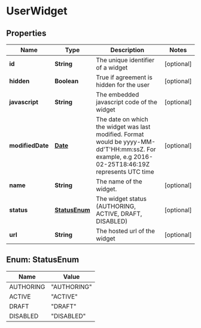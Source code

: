 
# UserWidget

## Properties
Name | Type | Description | Notes
------------ | ------------- | ------------- | -------------
**id** | **String** | The unique identifier of a widget |  [optional]
**hidden** | **Boolean** | True if agreement is hidden for the user |  [optional]
**javascript** | **String** | The embedded javascript code of the widget |  [optional]
**modifiedDate** | [**Date**](Date.md) | The date on which the widget was last modified. Format would be yyyy-MM-dd&#39;T&#39;HH:mm:ssZ. For example, e.g 2016-02-25T18:46:19Z represents UTC time |  [optional]
**name** | **String** | The name of the widget. |  [optional]
**status** | [**StatusEnum**](#StatusEnum) | The widget status (AUTHORING, ACTIVE, DRAFT, DISABLED) |  [optional]
**url** | **String** | The hosted url of the widget |  [optional]


<a name="StatusEnum"></a>
## Enum: StatusEnum
Name | Value
---- | -----
AUTHORING | &quot;AUTHORING&quot;
ACTIVE | &quot;ACTIVE&quot;
DRAFT | &quot;DRAFT&quot;
DISABLED | &quot;DISABLED&quot;



